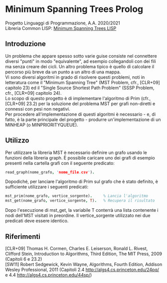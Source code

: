 # Minimum Spanning Trees Prolog

Progetto Linguaggi di Programmazione, A.A. 2020/2021  
Libreria Common LISP: [Minimum Spanning Trees LISP](https://github.com/Deivmercer/Minimum-Spanning-Trees-LISP)

## Introduzione

Un problema che appare spesso sotto varie guise consiste nel connettere diversi "punti" in modo "equivalente", ad esempio collegandoli con dei fili ma senza creare dei cicli. Un altro problema tipico è quello di calcolare il percorso più breve da un punto a un altro di una mappa.  
Vi sono diversi algoritmi in grado di risolvere questi problemi, noti in letteratura come il "Minimum Spanning Tree" (MST Problem, cfr., [CLR+09] capitolo 23) ed il "Single Source Shortest Path Problem" (SSSP Problem, cfr., [CLR+09] capitolo 24).  
Lo scopo di questo progetto è di implementare l'algoritmo di Prim (cfr., [CLR+09] 23.2) per la soluzione del problema MST per grafi non-diretti e connessi con pesi non negativi.  
Per procedere all'implementazione di questi algoritmi è necessario - e, di fatto, è la parte principale del progetto - produrre un'implementazione di un MINHEAP (o MINPRIORITYQUEUE).  

## Utilizzo  

Per utilizzare la libreria MST è necessario definire un grafo usando le funzioni della libreria graph. È possibile caricare uno dei grafi di esempio presenti nella cartella grafi con il seguente predicato:  

```Prolog
read_graph(nome_grafo, 'nome_file.csv').
```  

Dopodiché, per lanciare l'algoritmo di Prim sul grafo che è stato definito, è sufficiente utilizzare i seguenti predicati:  

```Prolog
mst_prim(nome_grafo, vertice_sorgente).     % Lancia l'algoritmo
mst_get(nome_grafo, vertice_sorgente, T).   % Recupera il risultato
```  

Dopo l'esecuzione di mst_get, la variabile T conterrà una lista contenente i nodi dell'MST visitati in preordine. Il vertice_sorgente utilizzato nei due predicati deve essere identico.  

## Riferimenti

[CLR+09] Thomas H. Cormen, Charles E. Leiserson, Ronald L. Rivest, Clifford Stein, Introduction to Algorithms, Third Edition, The MIT Press, 2009 (Capitoli 6 e 23.2)  
[SW11] Robert Sedgewick, Kevin Wayne, Algorithms, Fourth Edition, Addison Wesley Professional, 2011 (Capitoli 2.4 <http://algs4.cs.princeton.edu/24pq/> e 4.4 <http://algs4.cs.princeton.edu/44sp/>)

